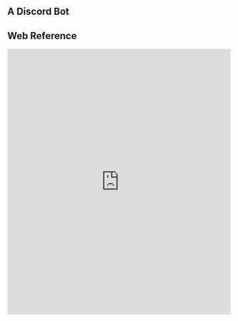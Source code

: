 ## A Discord Bot 

## Web Reference

<iframe src="https://student.husc.edu.vn/News" 
        width="100%" 
        height="600" 
        style="border:none;">
</iframe>
